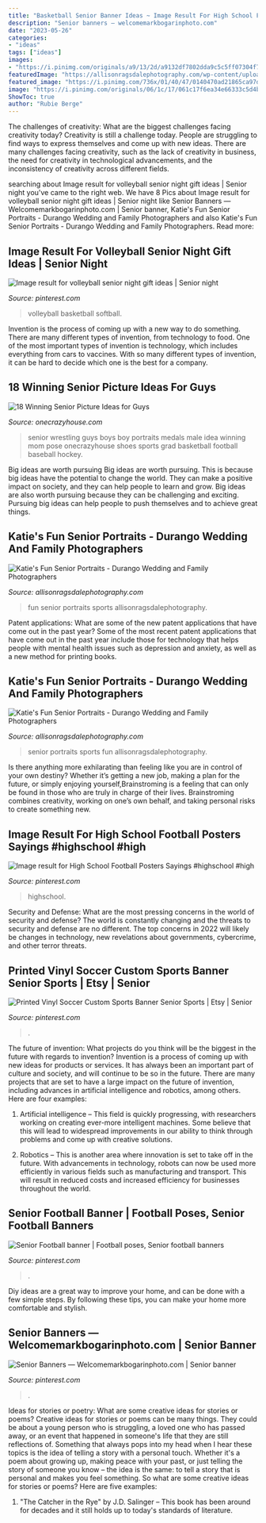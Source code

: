 ```yaml
---
title: "Basketball Senior Banner Ideas ~ Image Result For High School Football Posters Sayings #highschool #high"
description: "Senior banners — welcomemarkbogarinphoto.com"
date: "2023-05-26"
categories:
- "ideas"
tags: ["ideas"]
images:
- "https://i.pinimg.com/originals/a9/13/2d/a9132df7802dda9c5c5ff07304f74513.jpg"
featuredImage: "https://allisonragsdalephotography.com/wp-content/uploads/2014/03/allisonragsdalephotography-7718.jpg"
featured_image: "https://i.pinimg.com/736x/01/40/47/0140470ad21865ca97dfc8e0654de18d.jpg"
image: "https://i.pinimg.com/originals/06/1c/17/061c17f6ea34e66333c5d4b933e1a32f.jpg"
ShowToc: true
author: "Rubie Berge"
---
```



The challenges of creativity: What are the biggest challenges facing creativity today?
Creativity is still a challenge today. People are struggling to find ways to express themselves and come up with new ideas. There are many challenges facing creativity, such as the lack of creativity in business, the need for creativity in technological advancements, and the inconsistency of creativity across different fields.

	

		
searching about Image result for volleyball senior night gift ideas | Senior night you've came to the right web. We have 8 Pics about Image result for volleyball senior night gift ideas | Senior night like Senior Banners — Welcomemarkbogarinphoto.com | Senior banner, Katie&#039;s Fun Senior Portraits - Durango Wedding and Family Photographers and also Katie&#039;s Fun Senior Portraits - Durango Wedding and Family Photographers. Read more:
		
    
## Image Result For Volleyball Senior Night Gift Ideas | Senior Night

<img loading=lazy src="https://i.pinimg.com/originals/a9/13/2d/a9132df7802dda9c5c5ff07304f74513.jpg" onerror="this.onerror=null;this.src='https://tse3.mm.bing.net/th?id=OIP.7veMhMbs-PzK7udYFuGuTQHaLH&amp;pid=15.1';" alt="Image result for volleyball senior night gift ideas | Senior night">

_Source: pinterest.com_

>volleyball basketball softball. 

	

Invention is the process of coming up with a new way to do something. There are many different types of invention, from technology to food. One of the most important types of invention is technology, which includes everything from cars to vaccines. With so many different types of invention, it can be hard to decide which one is the best for a company.

    
## 18 Winning Senior Picture Ideas For Guys

<img loading=lazy src="https://cdn.onecrazyhouse.com/wp-content/uploads/2016/08/wrestling-pic.jpg" onerror="this.onerror=null;this.src='https://tse3.mm.bing.net/th?id=OIP.XXia7BoHAVwO-Qp_gdNOzwHaLH&amp;pid=15.1';" alt="18 Winning Senior Picture Ideas for Guys">

_Source: onecrazyhouse.com_

>senior wrestling guys boys boy portraits medals male idea winning mom pose onecrazyhouse shoes sports grad basketball football baseball hockey. 

	

Big ideas are worth pursuing
Big ideas are worth pursuing. This is because big ideas have the potential to change the world. They can make a positive impact on society, and they can help people to learn and grow. Big ideas are also worth pursuing because they can be challenging and exciting. Pursuing big ideas can help people to push themselves and to achieve great things.

    
## Katie&#039;s Fun Senior Portraits - Durango Wedding And Family Photographers

<img loading=lazy src="https://allisonragsdalephotography.com/wp-content/uploads/2014/03/allisonragsdalephotography-7726.jpg" onerror="this.onerror=null;this.src='https://tse1.mm.bing.net/th?id=OIP.b939v1OeDvIFb_gy4nX7PgHaLI&amp;pid=15.1';" alt="Katie&#039;s Fun Senior Portraits - Durango Wedding and Family Photographers">

_Source: allisonragsdalephotography.com_

>fun senior portraits sports allisonragsdalephotography. 

	

Patent applications: What are some of the new patent applications that have come out in the past year?
Some of the most recent patent applications that have come out in the past year include those for technology that helps people with mental health issues such as depression and anxiety, as well as a new method for printing books.

    
## Katie&#039;s Fun Senior Portraits - Durango Wedding And Family Photographers

<img loading=lazy src="https://allisonragsdalephotography.com/wp-content/uploads/2014/03/allisonragsdalephotography-7718.jpg" onerror="this.onerror=null;this.src='https://tse2.mm.bing.net/th?id=OIP.SZ5vnqUkW4rSx_ELxDrcqgHaLI&amp;pid=15.1';" alt="Katie&#039;s Fun Senior Portraits - Durango Wedding and Family Photographers">

_Source: allisonragsdalephotography.com_

>senior portraits sports fun allisonragsdalephotography. 

	

Is there anything more exhilarating than feeling like you are in control of your own destiny? Whether it’s getting a new job, making a plan for the future, or simply enjoying yourself,Brainstroming is a feeling that can only be found in those who are truly in charge of their lives. Brainstroming combines creativity, working on one’s own behalf, and taking personal risks to create something new.

    
## Image Result For High School Football Posters Sayings #highschool #high

<img loading=lazy src="https://i.pinimg.com/736x/01/40/47/0140470ad21865ca97dfc8e0654de18d.jpg" onerror="this.onerror=null;this.src='https://tse3.mm.bing.net/th?id=OIP.leM5N9bX4b6cxSdpA4XPgAHaJ4&amp;pid=15.1';" alt="Image result for High School Football Posters Sayings #highschool #high">

_Source: pinterest.com_

>highschool. 

	

Security and Defense: What are the most pressing concerns in the world of security and defense?
The world is constantly changing and the threats to security and defense are no different. The top concerns in 2022 will likely be changes in technology, new revelations about governments, cybercrime, and other terror threats.

    
## Printed Vinyl Soccer Custom Sports Banner Senior Sports | Etsy | Senior

<img loading=lazy src="https://i.pinimg.com/736x/9f/8e/f9/9f8ef91136840cf509b771216c6c982b.jpg" onerror="this.onerror=null;this.src='https://tse1.mm.bing.net/th?id=OIP.3Df4N_uRm1en4sD_lqrT_gHaLC&amp;pid=15.1';" alt="Printed Vinyl Soccer Custom Sports Banner Senior Sports | Etsy | Senior">

_Source: pinterest.com_

>. 

	

The future of invention: What projects do you think will be the biggest in the future with regards to invention?
Invention is a process of coming up with new ideas for products or services. It has always been an important part of culture and society, and will continue to be so in the future. There are many projects that are set to have a large impact on the future of invention, including advances in artificial intelligence and robotics, among others. Here are four examples:
1) Artificial intelligence – This field is quickly progressing, with researchers working on creating ever-more intelligent machines. Some believe that this will lead to widespread improvements in our ability to think through problems and come up with creative solutions.

2) Robotics – This is another area where innovation is set to take off in the future. With advancements in technology, robots can now be used more efficiently in various fields such as manufacturing and transport. This will result in reduced costs and increased efficiency for businesses throughout the world.

    
## Senior Football Banner | Football Poses, Senior Football Banners

<img loading=lazy src="https://i.pinimg.com/originals/06/1c/17/061c17f6ea34e66333c5d4b933e1a32f.jpg" onerror="this.onerror=null;this.src='https://tse4.mm.bing.net/th?id=OIP.D9EfMTPiPqYMDbOxJXNKjwHaMV&amp;pid=15.1';" alt="Senior Football banner | Football poses, Senior football banners">

_Source: pinterest.com_

>. 

	

Diy ideas are a great way to improve your home, and can be done with a few simple steps. By following these tips, you can make your home more comfortable and stylish.

    
## Senior Banners — Welcomemarkbogarinphoto.com | Senior Banner

<img loading=lazy src="https://i.pinimg.com/736x/ad/6f/b8/ad6fb8bb366ee6867a510ab0f4d70dd7.jpg" onerror="this.onerror=null;this.src='https://tse1.mm.bing.net/th?id=OIP.NWQ4bX7u1pUahQ-ZrCjM0QHaMV&amp;pid=15.1';" alt="Senior Banners — Welcomemarkbogarinphoto.com | Senior banner">

_Source: pinterest.com_

>. 

	

Ideas for stories or poetry: What are some creative ideas for stories or poems?
Creative ideas for stories or poems can be many things. They could be about a young person who is struggling, a loved one who has passed away, or an event that happened in someone's life that they are still reflections of. Something that always pops into my head when I hear these topics is the idea of telling a story with a personal touch. Whether it's a poem about growing up, making peace with your past, or just telling the story of someone you know – the idea is the same: to tell a story that is personal and makes you feel something. So what are some creative ideas for stories or poems? Here are five examples: 
1. "The Catcher in the Rye" by J.D. Salinger – This book has been around for decades and it still holds up to today's standards of literature.

